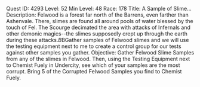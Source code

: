 Quest ID: 4293
Level: 52
Min Level: 48
Race: 178
Title: A Sample of Slime...
Description: Felwood is a forest far north of the Barrens, even farther than Ashenvale. There, slimes are found all around pools of water blessed by the touch of Fel. The Scourge decimated the area with attacks of Infernals and other demonic magics--the slimes supposedly crept up through the earth during these attacks.$B$BGather samples of Felwood slimes and we will use the testing equipment next to me to create a control group for our tests against other samples you gather.
Objective: Gather Felwood Slime Samples from any of the slimes in Felwood. Then, using the Testing Equipment next to Chemist Fuely in Undercity, see which of your samples are the most corrupt. Bring 5 of the Corrupted Felwood Samples you find to Chemist Fuely.
